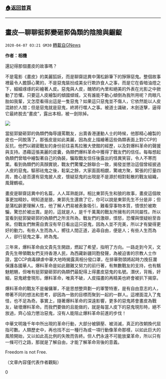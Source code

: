 ###  [:house:返回首頁](https://github.com/ourhimalayas/txt)
---

## 畫皮—聊聊挺郭變砸郭偽類的陰險與齷齪
`2020-04-07 03:21 GM30` [轉載自GNews](https://gnews.org/zh-hant/164326/)

**作者：相機**

還記得那個畫皮的故事嗎？

不是電影《畫皮》的美麗狐妖，而是聊齋誌異中蒲松齡筆下的猙獰惡鬼。整個故事裡最令人膽顫心驚的，不是惡鬼裝扮成美女行欺詐食人之事，而是它在昏暗油燈之下，細細琢琢的彩繪著人皮。惡鬼與人皮，醜陋的內里和絕美的外表在光影之中掀動了恐懼。只要這人皮繪製的傾國傾城，又有誰能不動心傾倒為我所用呢？肉眼凡胎如我輩，又怎麼看得出這是一隻惡鬼？如果這只惡鬼並不傷人，它依然能以人皮混跡於人間；但是惡鬼就是惡鬼，終將行噬人之事。被道士識破，木劍逐擊，逼得它最終脫去“畫皮”，露出本相，被一劍除掉。

![](https://s3-ap-northeast-1.amazonaws.com/news.guo.offload.media/wp-content/uploads/2020/04/06212821/image0-36.jpg)

當挺郭變砸郭的偽類們侮辱謾罵戰友，出賣香港運動人士的時候，他那精心繪製的皮也一同脫落了。那張皮是如此美麗，因為皮上描繪著這些偽類表面上對CCP的反抗，他們以親密戰友的身份前往喜馬拉雅大使館的經歷，以及對爆料革命的聲援與支持。憑藉這張美麗的皮囊，偽類們爆料革命中獲得了戰友們的信任。每每想起偽類們曾暗中繪製著自己的偽裝，騙取戰友信任後露出的怪異笑容，令人不寒而栗。看到偽類們的真顏實貌，戰友們驚懼之餘聯合一致，揭發並懲治這個曾經披過人皮的惡鬼。驅邪祛鬼之後，鬆氣之餘，大家面面相覷，驚魂方聚，緊張的打量四周，擔心是否還有惡鬼披人皮，懷疑惡鬼的出現是不是源於相對鬆散的戰友組織，風聲鶴唳。

畫皮是聊齋誌異中的名篇，人人耳熟能詳。相比東郭先生和狼的故事，畫皮這個故事更加精妙。明知道是狼，東郭先生還救了它，你可以說是東郭先生不分是非；但是蒲松齡更理解人性，他了解人們易被表象吸引，難看穿事物本質，憤恨於被欺騙，驚恐於被出賣。是的，這就是人，是千千萬萬的戰友所擁有的共同屬性。所以當看到挺郭變砸郭的偽類們之所言所為，戰友們的激辯，憤怒，恐懼與懷疑紛至沓來。但戰友們無需自責沒有早日看出這只惡鬼，因為人並不完美，所以才有變得更好的動力。有些人生而為人，嚮往人間正道，追尋自由，便是人；有些人生而為人，卻行惡鬼之事，終為鬼。

三年來，爆料革命由文貴先生開啟，燃起了希望，指明了方向。一路走到今天，文貴先生帶領戰友們支持香港人民，為西藏新疆同胞發聲，為被迫害的宗教人士作證，當CCP病毒肆虐中華大地時揭露真相分發口罩，在排華勢頭將起時力挽狂瀾保護各國華人。爆料革命是如此艱難又努力的前行著，有無數戰友的支持，也有魑魅魍魎，但唯有挺郭變砸郭的偽類們最配得上得畫皮惡鬼的名號。潛伏，背叛，奸細，惡鬼總會現形。爆料革命，唯真不破，人皮描畫的再精美也終會被扒下揭穿。

爆料革命的戰友不是僱傭軍，不是思想整齊劃一的軍警特憲，是有自由意志的人，帶著不同的想法和思考，卻因為一致的目標而聚到一起的一群人。這裡面混入了鬼怪，也不足為奇。事實上，隨著爆料革命的深遠影響，更多的惡鬼將會畫皮為戰友，破壞爆料革命。而我們要做的且能做的，就是每當人皮下的惡鬼現形時，絕不放過，齊心協力懲治惡鬼，沒有人能阻止爆料革命前進的步伐！

中華文明幾千年中所出現的革命行動，大部分被鎮壓、被消滅，真正的改朝換代屈指可數。人類歷史中，再也找不出一種行為或一項行動像革命那樣，以如此巨大的風險開始，又以如此高比例的失敗而告終。但人們永遠不可能放棄革命，所以只有一條可行之路，那就是了解自由，才能了解革命背後的意義。

Freedom is not Free.

（文章內容僅代表作者觀點）

0

